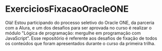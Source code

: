 # ExerciciosFixacaoOracleONE

Olá! Estou participando do processo seletivo do Oracle ONE, da parceria com a Alura, e um dos desafios para ser aprovada no curso é realizar o módulo "Lógica de programação: mergulhe em programação com JavaScript". Esse repositório é referente aos desafios de fixação de todos os conteúdos que foram apresentados durante o curso da primeira trilha.
